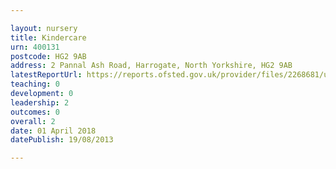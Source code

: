 ```yaml
---

layout: nursery
title: Kindercare
urn: 400131
postcode: HG2 9AB
address: 2 Pannal Ash Road, Harrogate, North Yorkshire, HG2 9AB
latestReportUrl: https://reports.ofsted.gov.uk/provider/files/2268681/urn/400131.pdf
teaching: 0
development: 0
leadership: 2
outcomes: 0
overall: 2
date: 01 April 2018 
datePublish: 19/08/2013

---
```

